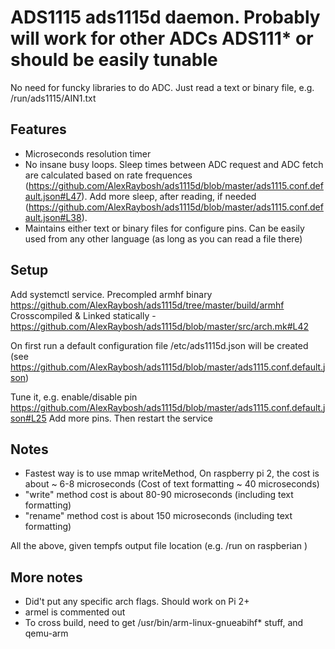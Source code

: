 #  ADS1115 ads1115d daemon.  Probably will work for other ADCs ADS111* or should be easily tunable
No need for funcky libraries to do ADC. Just read a text or binary file, e.g. /run/ads1115/AIN1.txt

## Features
- Microseconds resolution timer
- No insane busy loops. Sleep times between ADC request and ADC fetch are calculated based on rate frequences (https://github.com/AlexRaybosh/ads1115d/blob/master/ads1115.conf.default.json#L47). 
Add more sleep, after reading, if needed (https://github.com/AlexRaybosh/ads1115d/blob/master/ads1115.conf.default.json#L38).
- Maintains either text or binary files for configure pins. Can be easily used from any other language (as long as you can read a file there)



## Setup
Add systemctl service. 
Precompled armhf binary https://github.com/AlexRaybosh/ads1115d/tree/master/build/armhf
Crosscompiled & Linked statically - https://github.com/AlexRaybosh/ads1115d/blob/master/src/arch.mk#L42

On first run a default configuration file /etc/ads1115d.json will be created 
(see https://github.com/AlexRaybosh/ads1115d/blob/master/ads1115.conf.default.json)


Tune it, e.g. enable/disable pin https://github.com/AlexRaybosh/ads1115d/blob/master/ads1115.conf.default.json#L25 
Add more pins.
Then restart the service

## Notes
- Fastest way is to use mmap writeMethod, On raspberry pi 2, the cost is about ~ 6-8 microseconds (Cost of text formatting ~ 40 microseconds)
- "write" method cost is about 80-90 microseconds (including text formatting)
- "rename" method cost is about 150 microseconds (including text formatting)

All the above, given tempfs output file location (e.g. /run on raspberian )



## More notes
- Did't put any specific arch flags. Should work on Pi 2+
- armel is commented out
- To cross build, need to get /usr/bin/arm-linux-gnueabihf* stuff, and qemu-arm
